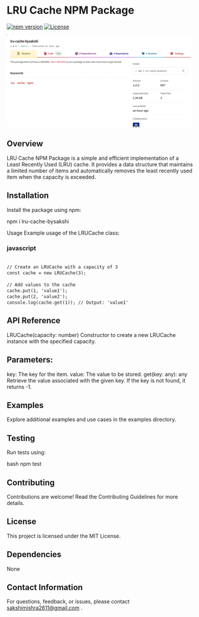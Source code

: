 # LRU Cache NPM Package

[![npm version](https://img.shields.io/npm/v/lru-cache-bysakshi)](https://www.npmjs.com/package/lru-cache-bysakshi)
[![License](https://img.shields.io/badge/license-MIT-blue.svg)](https://github.com/your-username/lru-cache-bysakshi/blob/main/LICENSE)

<img src="https://github.com/sam2611/lru-cache-npm-package/blob/main/Screenshot%202024-01-06%20140156.png"/>


## Overview

LRU Cache NPM Package is a simple and efficient implementation of a Least Recently Used (LRU) cache. It provides a data structure that maintains a limited number of items and automatically removes the least recently used item when the capacity is exceeded.

## Installation

Install the package using npm:

npm i lru-cache-bysakshi

Usage
Example usage of the LRUCache class:

### javascript

```const { LRUCache } = require('lru-cache-npm-package');

// Create an LRUCache with a capacity of 3
const cache = new LRUCache(3);

// Add values to the cache
cache.put(1, 'value1');
cache.put(2, 'value2');
console.log(cache.get(1)); // Output: 'value1'
```


## API Reference
LRUCache(capacity: number)
Constructor to create a new LRUCache instance with the specified capacity.

## Parameters:

key: The key for the item.
value: The value to be stored.
get(key: any): any
Retrieve the value associated with the given key. If the key is not found, it returns -1.

## Examples
Explore additional examples and use cases in the examples directory.

## Testing
Run tests using:

bash
npm test

## Contributing
Contributions are welcome! Read the Contributing Guidelines for more details.

## License
This project is licensed under the MIT License.

## Dependencies
None

## Contact Information
For questions, feedback, or issues, please contact sakshimishra2611@gmail.com .
